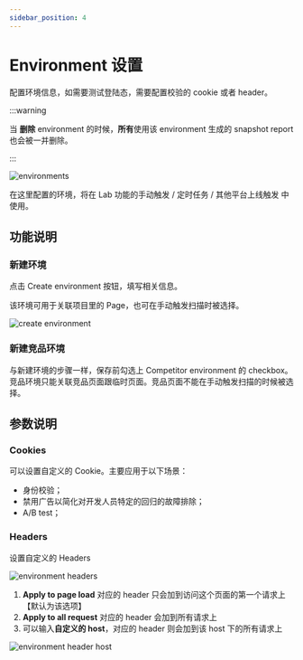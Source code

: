 ```yaml
---
sidebar_position: 4
---
```


# Environment 设置

配置环境信息，如需要测试登陆态，需要配置校验的 cookie 或者 header。

:::warning

当 **删除** environment 的时候，**所有**使用该 environment 生成的 snapshot report 也会被一并删除。

:::

![environments](/settings/environments.png)

在这里配置的环境，将在 Lab 功能的手动触发 / 定时任务 / 其他平台上线触发 中使用。

## 功能说明

### 新建环境

点击 Create environment 按钮，填写相关信息。

该环境可用于关联项目里的 Page，也可在手动触发扫描时被选择。

![create environment](/settings/create-environment.png)

### 新建竞品环境

与新建环境的步骤一样，保存前勾选上 Competitor environment 的 checkbox。竞品环境只能关联竞品页面跟临时页面。竞品页面不能在手动触发扫描的时候被选择。

## 参数说明

### Cookies

可以设置自定义的 Cookie。主要应用于以下场景：

- 身份校验；
- 禁用广告以简化对开发人员特定的回归的故障排除；
- A/B test；

### Headers

设置自定义的 Headers

![environment headers](/settings/environment-headers.png)

1. **Apply to page load** 对应的 header 只会加到访问这个页面的第一个请求上【默认为该选项】
2. **Apply to all request** 对应的 header 会加到所有请求上
3. 可以输入**自定义的 host**，对应的 header 则会加到该 host 下的所有请求上

![environment header host](/settings/environment-header-host.png)
